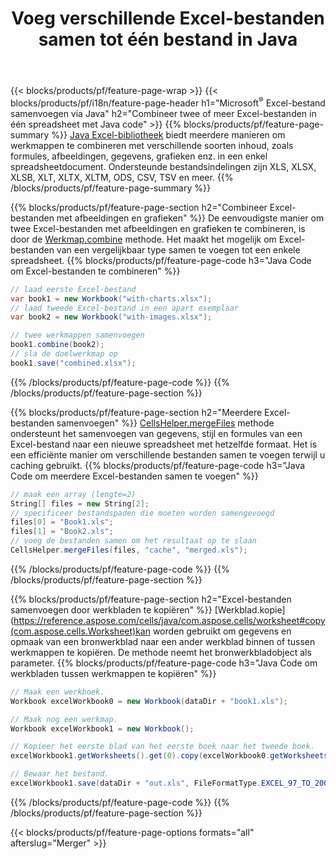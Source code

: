 ﻿---
title: Voeg verschillende Excel-bestanden samen tot één bestand in Java
url: /nl/java/merger/
description: Voeg Excel-bestanden samen met Java in meerdere bladen of op één blad. Voeg Excel-documenten samen, combineer of voeg ze samen tot PDF, afbeeldingen en HTML.
---
{{< blocks/products/pf/feature-page-wrap >}}
{{< blocks/products/pf/i18n/feature-page-header h1="Microsoft<sup>&reg;</sup> Excel-bestand samenvoegen via Java" h2="Combineer twee of meer Excel-bestanden in één spreadsheet met Java code" >}}
{{% blocks/products/pf/feature-page-summary %}}
[Java Excel-bibliotheek](/cells/java/) biedt meerdere manieren om werkmappen te combineren met verschillende soorten inhoud, zoals formules, afbeeldingen, gegevens, grafieken enz. in een enkel spreadsheetdocument. Ondersteunde bestandsindelingen zijn XLS, XLSX, XLSB, XLT, XLTX, XLTM, ODS, CSV, TSV en meer.
{{% /blocks/products/pf/feature-page-summary %}}

{{% blocks/products/pf/feature-page-section h2="Combineer Excel-bestanden met afbeeldingen en grafieken" %}}
De eenvoudigste manier om twee Excel-bestanden met afbeeldingen en grafieken te combineren, is door de [Werkmap.combine](https://reference.aspose.com/cells/java/com.aspose.cells/workbook#combine(com.aspose.cells.Workbook)) methode. Het maakt het mogelijk om Excel-bestanden van een vergelijkbaar type samen te voegen tot een enkele spreadsheet.
{{% blocks/products/pf/feature-page-code h3="Java Code om Excel-bestanden te combineren" %}}

```cs
// laad eerste Excel-bestand
var book1 = new Workbook("with-charts.xlsx");
// laad tweede Excel-bestand in een apart exemplaar
var book2 = new Workbook("with-images.xlsx");

// twee werkmappen samenvoegen
book1.combine(book2);
// sla de doelwerkmap op 
book1.save("combined.xlsx");

```
{{% /blocks/products/pf/feature-page-code %}}
{{% /blocks/products/pf/feature-page-section %}}

{{% blocks/products/pf/feature-page-section h2="Meerdere Excel-bestanden samenvoegen" %}}
[CellsHelper.mergeFiles](https://reference.aspose.com/cells/java/com.aspose.cells/cellshelper#mergeFiles) methode ondersteunt het samenvoegen van gegevens, stijl en formules van een Excel-bestand naar een nieuwe spreadsheet met hetzelfde formaat. Het is een efficiënte manier om verschillende bestanden samen te voegen terwijl u caching gebruikt. 
{{% blocks/products/pf/feature-page-code h3="Java Code om meerdere Excel-bestanden samen te voegen" %}}

```cs
// maak een array (lengte=2)
String[] files = new String[2];
// specificeer bestandspaden die moeten worden samengevoegd
files[0] = "Book1.xls";
files[1] = "Book2.xls";
// voeg de bestanden samen om het resultaat op te slaan
CellsHelper.mergeFiles(files, "cache", "merged.xls");


```
{{% /blocks/products/pf/feature-page-code %}}
{{% /blocks/products/pf/feature-page-section %}}

{{% blocks/products/pf/feature-page-section h2="Excel-bestanden samenvoegen door werkbladen te kopiëren" %}}
[Werkblad.kopie](https://reference.aspose.com/cells/java/com.aspose.cells/worksheet#copy(com.aspose.cells.Worksheet)kan worden gebruikt om gegevens en opmaak van een bronwerkblad naar een ander werkblad binnen of tussen werkmappen te kopiëren. De methode neemt het bronwerkbladobject als parameter.
{{% blocks/products/pf/feature-page-code h3="Java Code om werkbladen tussen werkmappen te kopiëren" %}}

```cs
// Maak een werkboek.
Workbook excelWorkbook0 = new Workbook(dataDir + "book1.xls");

// Maak nog een werkmap.
Workbook excelWorkbook1 = new Workbook();

// Kopieer het eerste blad van het eerste boek naar het tweede boek.
excelWorkbook1.getWorksheets().get(0).copy(excelWorkbook0.getWorksheets().get(0));

// Bewaar het bestand.
excelWorkbook1.save(dataDir + "out.xls", FileFormatType.EXCEL_97_TO_2003);

```
{{% /blocks/products/pf/feature-page-code %}}
{{% /blocks/products/pf/feature-page-section %}}

{{< blocks/products/pf/feature-page-options formats="all" afterslug="Merger" >}}